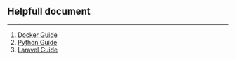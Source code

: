 ## Helpfull document
-------
1. [Docker Guide](./Docker/)
2. [Python Guide](./Python/)
3. [Laravel Guide](./Laravel/)

